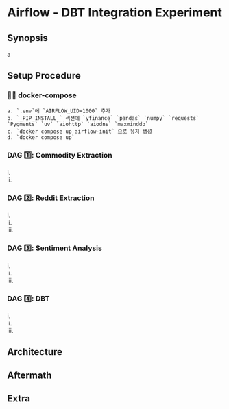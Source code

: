 # Airflow - DBT Integration Experiment
## Synopsis
a
## Setup Procedure
### 🎅🏽 docker-compose
    a. `.env`에 `AIRFLOW_UID=1000` 추가
    b. `_PIP_INSTALL_` 섹션에 `yfinance` `pandas` `numpy` `requests` `Pygments` `uv` `aiohttp` `aiodns` `maxminddb`
    c. `docker compose up airflow-init` 으로 유저 생성
    d. `docker compose up`

### DAG 1️⃣: Commodity Extraction
i.</br>
ii.</br>
### DAG 2️⃣: Reddit Extraction
i.</br>
ii.</br>
iii.</br>
### DAG 3️⃣: Sentiment Analysis
i.</br>
ii.</br>
iii.</br>
### DAG 4️⃣: DBT
i.</br>
ii.</br>
iii.</br>
## Architecture

## Aftermath

## Extra